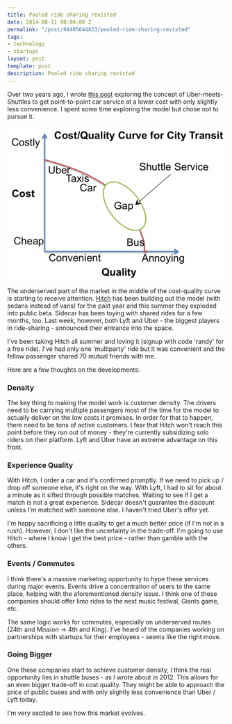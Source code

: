 ```yaml
---
title: Pooled ride sharing revisted
date: 2014-08-11 00:00:00 Z
permalink: "/post/94405644823/pooled-ride-sharing-revisted"
tags:
- technology
- startups
layout: post
template: post
description: Pooled ride sharing revisted
---
```


Over two years ago, I wrote [this post](http://blog.randylubin.com/post/21635542675/thought-experiment-uber-meets-super-shuttle) exploring the concept of Uber-meets-Shuttles to get point-to-point car service at a lower cost with only slightly less convenience.  I spent some time exploring the model but chose not to pursue it.

![](/images/322d02947cd46927547fb32a74ba50c0da0415cd10f5572ade996a2463e07428.png)

The underserved part of the market in the middle of the cost-quality curve is starting to receive attention. [Hitch](http://www.takehitch.com/) has been building out the model (with sedans instead of vans) for the past year and this summer they exploded into public beta. Sidecar has been toying with shared rides for a few months, too. Last week, however, both Lyft and Uber - the biggest players in ride-sharing - announced their entrance into the space.

I've been taking Hitch all summer and loving it (signup with code 'randy' for a free ride). I've had only one 'multiparty' ride but it was convenient and the fellow passenger shared 70 mutual friends with me.

Here are a few thoughts on the developments:

### Density

The key thing to making the model work is customer density. The drivers need to be carrying multiple passengers most of the time for the model to actually deliver on the low costs it promises. In order for that to happen, there need to be tons of active customers. I fear that Hitch won't reach this point before they run out of money - they're currently subsidizing solo riders on their platform. Lyft and Uber have an extreme advantage on this front.

### Experience Quality

With Hitch, I order a car and it's confirmed promptly. If we need to pick up / drop off someone else, it's right on the way. With Lyft, I had to sit for about a minute as it sifted through possible matches. Waiting to see if I get a match is not a great experience. Sidecar doesn't guarantee the discount unless I'm matched with someone else. I haven't tried Uber's offer yet.

I'm happy sacrificing a little quality to get a much better price (if I'm not in a rush). However, I don't like the uncertainty in the trade-off. I'm going to use Hitch - where I know I get the best price - rather than gamble with the others.

### Events / Commutes

I think there's a massive marketing opportunity to hype these services during major events. Events drive a concentration of users to the same place, helping with the aforementioned density issue. I think one of these companies should offer limo rides to the next music festival, Giants game, etc.

The same logic works for commutes, especially on underserved routes (24th and Mission -> 4th and King). I've heard of the companies working on partnerships with startups for their employees - seems like the right move.

### Going Bigger

One these companies start to achieve customer density, I think the real opportunity lies in shuttle buses - as I wrote about in 2012. This allows for an even bigger trade-off in cost quality. They might be able to approach the price of public buses and with only slightly less convenience than Uber / Lyft today.

I'm very excited to see how this market evolves.